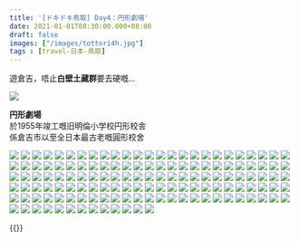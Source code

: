 ```yaml
---
title: '[ドキドキ鳥取] Day4：円形劇場'
date: 2021-01-01T08:30:00.000+08:00
draft: false
images: ["/images/tottori4h.jpg"]
tags : [travel-日本-鳥取]
---
```


遊倉吉，唔止**白壁土藏群**要去硬嘅...  

![](/images/tottori4h.jpg)

**円形劇場**  
於1955年竣工嘅旧明倫小学校円形校舎  
係倉吉市以至全日本最古老嘅圓形校舍  

![](/images/tottori4h1.jpg)
![](/images/tottori4h2.jpg)
![](/images/tottori4h3.jpg)
![](/images/tottori4h4.jpg)
![](/images/tottori4h5.jpg)
![](/images/tottori4h6.jpg)
![](/images/tottori4h7.jpg)
![](/images/tottori4h8.jpg)
![](/images/tottori4h9.jpg)
![](/images/tottori4h10.jpg)
![](/images/tottori4h11.jpg)
![](/images/tottori4h12.jpg)
![](/images/tottori4h13.jpg)
![](/images/tottori4h14.jpg)
![](/images/tottori4h15.jpg)
![](/images/tottori4h16.jpg)
![](/images/tottori4h17.jpg)
![](/images/tottori4h18.jpg)
![](/images/tottori4h19.jpg)
![](/images/tottori4h20.jpg)
![](/images/tottori4h21.jpg)
![](/images/tottori4h22.jpg)
![](/images/tottori4h23.jpg)
![](/images/tottori4h24.jpg)
![](/images/tottori4h25.jpg)
![](/images/tottori4h26.jpg)
![](/images/tottori4h27.jpg)
![](/images/tottori4h28.jpg)
![](/images/tottori4h29.jpg)
![](/images/tottori4h30.jpg)
![](/images/tottori4h31.jpg)
![](/images/tottori4h32.jpg)
![](/images/tottori4h33.jpg)
![](/images/tottori4h34.jpg)
![](/images/tottori4h35.jpg)
![](/images/tottori4h36.jpg)
![](/images/tottori4h37.jpg)
![](/images/tottori4h38.jpg)
![](/images/tottori4h39.jpg)
![](/images/tottori4h40.jpg)
![](/images/tottori4h41.jpg)
![](/images/tottori4h42.jpg)
![](/images/tottori4h43.jpg)
![](/images/tottori4h44.jpg)
![](/images/tottori4h45.jpg)
![](/images/tottori4h46.jpg)
![](/images/tottori4h47.jpg)
![](/images/tottori4h48.jpg)
![](/images/tottori4h49.jpg)
![](/images/tottori4h50.jpg)
![](/images/tottori4h51.jpg)
![](/images/tottori4h52.jpg)
![](/images/tottori4h53.jpg)
![](/images/tottori4h54.jpg)
![](/images/tottori4h55.jpg)
![](/images/tottori4h56.jpg)
![](/images/tottori4h57.jpg)
![](/images/tottori4h58.jpg)
![](/images/tottori4h59.jpg)
![](/images/tottori4h60.jpg)
![](/images/tottori4h61.jpg)
![](/images/tottori4h62.jpg)
![](/images/tottori4h63.jpg)
![](/images/tottori4h64.jpg)
![](/images/tottori4h65.jpg)
![](/images/tottori4h66.jpg)
![](/images/tottori4h67.jpg)
![](/images/tottori4h68.jpg)
![](/images/tottori4h69.jpg)
![](/images/tottori4h70.jpg)
![](/images/tottori4h71.jpg)
![](/images/tottori4h72.jpg)
![](/images/tottori4h73.jpg)
![](/images/tottori4h74.jpg)
![](/images/tottori4h75.jpg)
![](/images/tottori4h76.jpg)
![](/images/tottori4h77.jpg)
![](/images/tottori4h78.jpg)
![](/images/tottori4h79.jpg)
![](/images/tottori4h80.jpg)
![](/images/tottori4h81.jpg)
![](/images/tottori4h82.jpg)
![](/images/tottori4h83.jpg)
![](/images/tottori4h84.jpg)
![](/images/tottori4h85.jpg)
![](/images/tottori4h86.jpg)
![](/images/tottori4h87.jpg)
![](/images/tottori4h88.jpg)
![](/images/tottori4h89.jpg)
![](/images/tottori4h90.jpg)
![](/images/tottori4h91.jpg)
![](/images/tottori4h92.jpg)
![](/images/tottori4h93.jpg)
![](/images/tottori4h94.jpg)
![](/images/tottori4h95.jpg)
![](/images/tottori4h96.jpg)
![](/images/tottori4h97.jpg)
![](/images/tottori4h98.jpg)
![](/images/tottori4h99.jpg)
![](/images/tottori4h100.jpg)
![](/images/tottori4h101.jpg)
![](/images/tottori4h102.jpg)
![](/images/tottori4h103.jpg)
![](/images/tottori4h104.jpg)
![](/images/tottori4h105.jpg)
![](/images/tottori4h106.jpg)
![](/images/tottori4h107.jpg)
![](/images/tottori4h108.jpg)
![](/images/tottori4h109.jpg)
![](/images/tottori4h110.jpg)
![](/images/tottori4h111.jpg)
![](/images/tottori4h112.jpg)
![](/images/tottori4h113.jpg)
![](/images/tottori4h114.jpg)
![](/images/tottori4h115.jpg)
![](/images/tottori4h116.jpg)
![](/images/tottori4h117.jpg)
![](/images/tottori4h118.jpg)
![](/images/tottori4h119.jpg)
![](/images/tottori4h120.jpg)
![](/images/tottori4h121.jpg)
![](/images/tottori4h122.jpg)
![](/images/tottori4h123.jpg)
![](/images/tottori4h124.jpg)
![](/images/tottori4h125.jpg)
![](/images/tottori4h126.jpg)
![](/images/tottori4h127.jpg)
![](/images/tottori4h128.jpg)
![](/images/tottori4h129.jpg)
![](/images/tottori4h130.jpg)
![](/images/tottori4h131.jpg)
![](/images/tottori4h132.jpg)
![](/images/tottori4h133.jpg)
![](/images/tottori4h134.jpg)
![](/images/tottori4h135.jpg)
![](/images/tottori4h136.jpg)
![](/images/tottori4h137.jpg)
![](/images/tottori4h138.jpg)

  
{{<tottori>}}  
